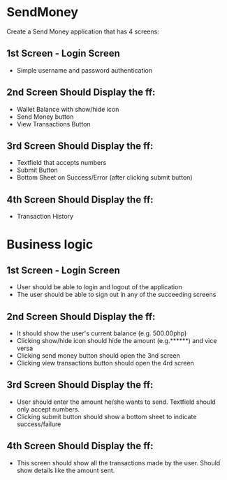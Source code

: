 # SendMoney

Create a Send Money application that has 4 screens:

## 1st Screen - Login Screen
- Simple username and password authentication

## 2nd Screen Should Display the ff:
- Wallet Balance with show/hide icon
- Send Money button
- View Transactions Button

## 3rd Screen Should Display the ff:
- Textfield that accepts numbers
- Submit Button
- Bottom Sheet on Success/Error (after clicking submit button)

## 4th Screen Should Display the ff:
- Transaction History

# Business logic

## 1st Screen - Login Screen
- User should be able to login and logout of the application
- The user should be able to sign out in any of the succeeding screens

## 2nd Screen Should Display the ff:
- It should show the user's current balance (e.g. 500.00php)
- Clicking show/hide icon should hide the amount (e.g.******) and vice versa
- Clicking send money button should open the 3nd screen
- Clicking view transactions button should open the 4rd screen

## 3rd Screen Should Display the ff:
- User should enter the amount he/she wants to send. Textfield should only accept numbers.
- Clicking submit button should show a bottom sheet to indicate success/failure

## 4th Screen Should Display the ff:
- This screen should show all the transactions made by the user. Should show details like the amount sent.
